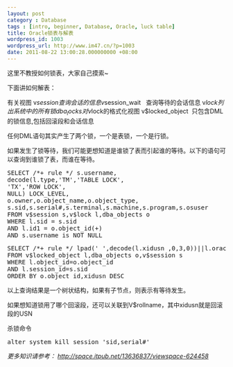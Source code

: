 ```yaml
---
layout: post
category : Database
tags : [intro, beginner, Database, Oracle, luck table]
title: Oracle锁表与解表
wordpress_id: 1003
wordpress_url: http://www.im47.cn/?p=1003
date: 2011-08-22 13:00:28.000000000 +08:00
---
```

这里不教授如何锁表，大家自己摸索~

下面讲如何解表：

有关视图
v$session        查询会话的信息
v$session_wait   查询等待的会话信息
v$lock           列出系统中的所有锁
dba_locks        对v$lock的格式化视图
v$locked_object  只包含DML的锁信息,包括回滚段和会话信息

任何DML语句其实产生了两个锁，一个是表锁，一个是行锁。

如果发生了锁等待，我们可能更想知道是谁锁了表而引起谁的等待。以下的语句可以查询到谁锁了表，而谁在等待。
<pre>SELECT /*+ rule */ s.username, 
decode(l.type,'TM','TABLE LOCK', 
'TX','ROW LOCK', 
NULL) LOCK_LEVEL, 
o.owner,o.object_name,o.object_type, 
s.sid,s.serial#,s.terminal,s.machine,s.program,s.osuser 
FROM v$session s,v$lock l,dba_objects o 
WHERE l.sid = s.sid 
AND l.id1 = o.object_id(+) 
AND s.username is NOT NULL</pre>
<pre>SELECT /*+ rule */ lpad(' ',decode(l.xidusn ,0,3,0))||l.oracle_username User_name, o.owner,o.object_name,o.object_type,s.sid,s.serial# 
FROM v$locked_object l,dba_objects o,v$session s 
WHERE l.object_id=o.object_id 
AND l.session_id=s.sid 
ORDER BY o.object_id,xidusn DESC</pre>
以上查询结果是一个树状结构，如果有子节点，则表示有等待发生。

如果想知道锁用了哪个回滚段，还可以关联到V$rollname，其中xidusn就是回滚段的USN

杀锁命令
<pre>alter system kill session 'sid,serial#'</pre>

<address><em>更多知识请参考：</em>
<em> <a href="http://space.itpub.net/13636837/viewspace-624458" target="_blank">http://space.itpub.net/13636837/viewspace-624458</a></em></address>
